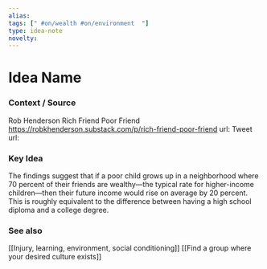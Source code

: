 ```yaml
---
alias: 
tags: [" #on/wealth #on/environment  "]
type: idea-note
novelty: 
---
```

# Idea Name

### Context / Source
Rob Henderson
Rich Friend Poor Friend
https://robkhenderson.substack.com/p/rich-friend-poor-friend
url: 
Tweet url: 

### Key Idea

The findings suggest that if a poor child grows up in a neighborhood where 70 percent of their friends are wealthy—the typical rate for higher-income children—then their future income would rise on average by 20 percent. This is roughly equivalent to the difference between having a high school diploma and a college degree.

### See also
[[Injury, learning, environment, social conditioning]]
[[Find a group where your desired culture exists]]